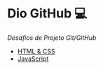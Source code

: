 # Dio GitHub 💻

_Desafios de Projeto Git/GitHub_

- [HTML & CSS](https://github.com/BielFerreira03/Dio-GitHub/tree/main/HTML%20%26%20CSS)
- [JavaScript](https://github.com/BielFerreira03/Dio-GitHub/tree/main/HTML%20%26%20CSS)